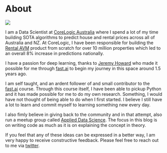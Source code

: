 # About
<div class="img-div" markdown="0">
  <image src="/images/AmanArora.png"/>
  <br />
</div>

I am a Data Scientist at [CoreLogic Australia](https://www.corelogic.com.au/) where I spend a lot of my time building SOTA algorithms to predict house and rental prices across all of Australia and NZ. At CoreLogic, I have been responsible for building the [Rental AVM](https://www.corelogic.com.au/products/rental-avm) product from scratch for over 10 million properties which led to an overall 8% increase in predictions nationally. 

I have a passion for deep learning, thanks to [Jeremy Howard](https://twitter.com/jeremyphoward) who made it possible for me through [fast.ai](fast.ai) to begin my journey in this space around 1.5 years ago.

I am self taught, and an ardent follower of and small contributor to the [fast.ai](fast.ai) course. Through this course itself, I have been able to pickup Python and it has made possible for me to do my own research. Something, I would have not thought of being able to do when I first started. I believe I still have a lot to learn and commit myself to learning something new every day.  

I also fimly believe in giving back to the community and in that attempt, also run a meetup group called [Applied Data Science](https://www.meetup.com/Applied-Data-Science-Sydney/). The focus in this blog is on writing code as much as it is on explaining the concept in theory. 

If you feel that any of these ideas can be expressed in a better way, I am very happy to receive constructive feedback. Please feel free to reach out to me via [twitter](https://twitter.com/amaarora).
